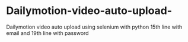 # Dailymotion-video-auto-upload-
Dailymotion video auto upload using selenium with python
15th line with email and 19th line with password
